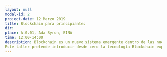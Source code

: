 ```yaml
---
layout: null
modal-id: 2
project-date: 12 Marzo 2019
title: Blockchain para principiantes
dir: 
place: A.0.01, Ada Byron, EINA
time: 12:00-14:00
description: Blockchain es un nuevo sistema emergente dentro de las nuevas tecnologías que está en actualmente en auge. Tras su uso en el mundo de las criptomonedas, se ha tendido a especializar esta tecnología en ese ámbito, aunque realmente que puede aplicarse junto con cualquier otra tecnología que conocemos e interactuar con ella sin problemas.
Este taller pretende introducir desde cero la tecnología Blockchain explicando su funcionamiento desde un punto de vista técnico, desde cero, y de manera que se clarifiquen todas aquellas dudas que existen en torno a su funcionamiento y sus posibles usos, entrando además en una explicación sobre sus posibles usos, ventajas y desventajas y mostrando los retos que quedan por cumplir en una tecnología en pleno crecimiento.
---
```

